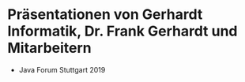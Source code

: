 # Präsentationen von Gerhardt Informatik, Dr. Frank Gerhardt und Mitarbeitern

* Java Forum Stuttgart 2019
